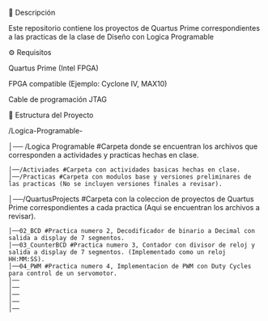 📌 Descripción

Este repositorio contiene los proyectos de Quartus Prime correspondientes a las practicas de la clase de Diseño con Logica Programable 

⚙️ Requisitos

Quartus Prime (Intel FPGA)

FPGA compatible (Ejemplo: Cyclone IV, MAX10)

Cable de programación JTAG

📂 Estructura del Proyecto

/Logica-Programable-

│── /Logica Programable #Carpeta donde se encuentran los archivos que corresponden a actividades y practicas hechas en clase.

    │──/Activiades #Carpeta con actividades basicas hechas en clase.
    │──/Practicas #Carpeta con modulos base y versiones preliminares de las practicas (No se incluyen versiones finales a revisar).
    
│──/QuartusProjects #Carpeta con la coleccion de proyectos de Quartus Prime correspondientes a cada practica (Aqui se encuentran los archivos a revisar).

    │──02_BCD #Practica numero 2, Decodificador de binario a Decimal con salida a display de 7 segmentos.
    │──03_CounterBCD #Practica numero 3, Contador con divisor de reloj y salida a display de 7 segmentos. (Implementado como un reloj HH:MM:SS).
    │──04_PWM #Practica numero 4, Implementacion de PWM con Duty Cycles para control de un servomotor.
    │──
    │──
    │──
    │──
    │──
